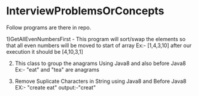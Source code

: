 # InterviewProblemsOrConcepts

Follow programs are there in repo.

1)GetAllEvenNumbersFirst - This program will sort/swap the elements so that all even numbers will be moved to start of array
	Ex:- [1,4,3,10] after our execution it should be [4,10,3,1]
	
2) This class to group the anagrams Using Java8 and also before Java8
	Ex:- "eat" and "tea" are anagrams
	
3) Remove Suplicate Characters in String using Java8 and Before Java8
	EX:- "create eat" output:-"creat"